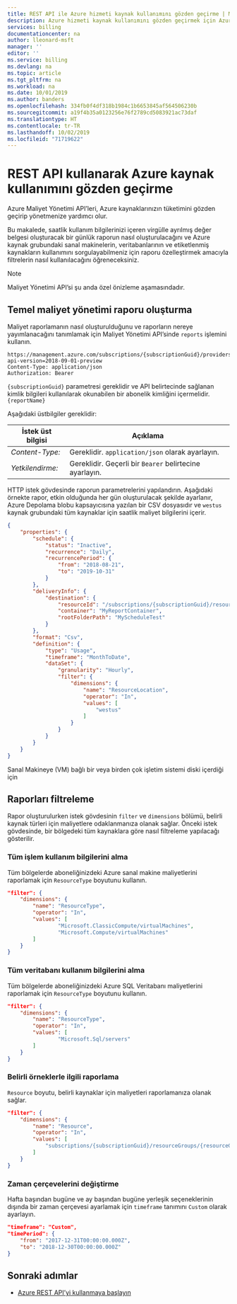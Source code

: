 ```yaml
---
title: REST API ile Azure hizmeti kaynak kullanımını gözden geçirme | Microsoft Docs
description: Azure hizmeti kaynak kullanımını gözden geçirmek için Azure REST API’lerinin nasıl kullanılacağını öğrenin.
services: billing
documentationcenter: na
author: lleonard-msft
manager: ''
editor: ''
ms.service: billing
ms.devlang: na
ms.topic: article
ms.tgt_pltfrm: na
ms.workload: na
ms.date: 10/01/2019
ms.author: banders
ms.openlocfilehash: 334fb0f4df318b1984c1b6653845af564506230b
ms.sourcegitcommit: a19f4b35a0123256e76f2789cd5083921ac73daf
ms.translationtype: HT
ms.contentlocale: tr-TR
ms.lasthandoff: 10/02/2019
ms.locfileid: "71719622"
---
```

# <a name="review-azure-resource-usage-using-the-rest-api"></a>REST API kullanarak Azure kaynak kullanımını gözden geçirme

Azure Maliyet Yönetimi API’leri, Azure kaynaklarınızın tüketimini gözden geçirip yönetmenize yardımcı olur.

Bu makalede, saatlik kullanım bilgilerinizi içeren virgülle ayrılmış değer belgesi oluşturacak bir günlük raporun nasıl oluşturulacağını ve Azure kaynak grubundaki sanal makinelerin, veritabanlarının ve etiketlenmiş kaynakların kullanımını sorgulayabilmeniz için raporu özelleştirmek amacıyla filtrelerin nasıl kullanılacağını öğreneceksiniz.

>[!NOTE]
> Maliyet Yönetimi API’si şu anda özel önizleme aşamasındadır.

## <a name="create-a-basic-cost-management-report"></a>Temel maliyet yönetimi raporu oluşturma

Maliyet raporlamanın nasıl oluşturulduğunu ve raporların nereye yayımlanacağını tanımlamak için Maliyet Yönetimi API’sinde `reports` işlemini kullanın.

```http
https://management.azure.com/subscriptions/{subscriptionGuid}/providers/Microsoft.CostManagement/reports/{reportName}?api-version=2018-09-01-preview
Content-Type: application/json   
Authorization: Bearer
```

`{subscriptionGuid}` parametresi gereklidir ve API belirtecinde sağlanan kimlik bilgileri kullanılarak okunabilen bir abonelik kimliğini içermelidir. `{reportName}`

Aşağıdaki üstbilgiler gereklidir: 

|İstek üst bilgisi|Açıklama|  
|--------------------|-----------------|  
|*Content-Type:*| Gereklidir. `application/json` olarak ayarlayın. |  
|*Yetkilendirme:*| Gereklidir. Geçerli bir `Bearer` belirtecine ayarlayın. |

HTTP istek gövdesinde raporun parametrelerini yapılandırın. Aşağıdaki örnekte rapor, etkin olduğunda her gün oluşturulacak şekilde ayarlanır, Azure Depolama blobu kapsayıcısına yazılan bir CSV dosyasıdır ve `westus` kaynak grubundaki tüm kaynaklar için saatlik maliyet bilgilerini içerir.

```json
{
    "properties": {
        "schedule": {
            "status": "Inactive",
            "recurrence": "Daily",
            "recurrencePeriod": {
                "from": "2018-08-21",
                "to": "2019-10-31"
            }
        },
        "deliveryInfo": {
            "destination": {
                "resourceId": "/subscriptions/{subscriptionGuid}/resourceGroups/{resourceGroupName}/providers/Microsoft.Storage/storageAccounts/{storageAccountName}",
                "container": "MyReportContainer",
                "rootFolderPath": "MyScheduleTest"
            }
        },
        "format": "Csv",
        "definition": {
            "type": "Usage",
            "timeframe": "MonthToDate",
            "dataSet": {
                "granularity": "Hourly",
                "filter": {
                    "dimensions": {
                        "name": "ResourceLocation",
                        "operator": "In",
                        "values": [
                            "westus"
                        ]
                    }
                }
            }
        }
    }
}
```

Sanal Makineye (VM) bağlı bir veya birden çok işletim sistemi diski içerdiği için

## <a name="filtering-reports"></a>Raporları filtreleme

Rapor oluşturulurken istek gövdesinin `filter` ve `dimensions` bölümü, belirli kaynak türleri için maliyetlere odaklanmanıza olanak sağlar. Önceki istek gövdesinde, bir bölgedeki tüm kaynaklara göre nasıl filtreleme yapılacağı gösterilir. 

### <a name="get-all-compute-usage"></a>Tüm işlem kullanım bilgilerini alma

Tüm bölgelerde aboneliğinizdeki Azure sanal makine maliyetlerini raporlamak için `ResourceType` boyutunu kullanın.

```json
"filter": {
    "dimensions": {
        "name": "ResourceType",
        "operator": "In",
        "values": [
                "Microsoft.ClassicCompute/virtualMachines", 
                "Microsoft.Compute/virtualMachines"
        ] 
    }
}
```

### <a name="get-all-database-usage"></a>Tüm veritabanı kullanım bilgilerini alma

Tüm bölgelerde aboneliğinizdeki Azure SQL Veritabanı maliyetlerini raporlamak için `ResourceType` boyutunu kullanın.

```json
"filter": {
    "dimensions": {
        "name": "ResourceType",
        "operator": "In",
        "values": [
                "Microsoft.Sql/servers"
        ] 
    }
}
```

### <a name="report-on-specific-instances"></a>Belirli örneklerle ilgili raporlama

`Resource` boyutu, belirli kaynaklar için maliyetleri raporlamanıza olanak sağlar.

```json
"filter": {
    "dimensions": {
        "name": "Resource",
        "operator": "In",
        "values": [
            "subscriptions/{subscriptionGuid}/resourceGroups/{resourceGroup}/providers/Microsoft.ClassicCompute/virtualMachines/{ResourceName}"
        ]
    }
}
```

### <a name="changing-timeframes"></a>Zaman çerçevelerini değiştirme

Hafta başından bugüne ve ay başından bugüne yerleşik seçeneklerinin dışında bir zaman çerçevesi ayarlamak için `timeframe` tanımını `Custom` olarak ayarlayın.

```json
"timeframe": "Custom",
"timePeriod": {
    "from": "2017-12-31T00:00:00.000Z",
    "to": "2018-12-30T00:00:00.000Z"
}
```

## <a name="next-steps"></a>Sonraki adımlar
- [Azure REST API’yi kullanmaya başlayın](https://docs.microsoft.com/rest/api/azure/)   
